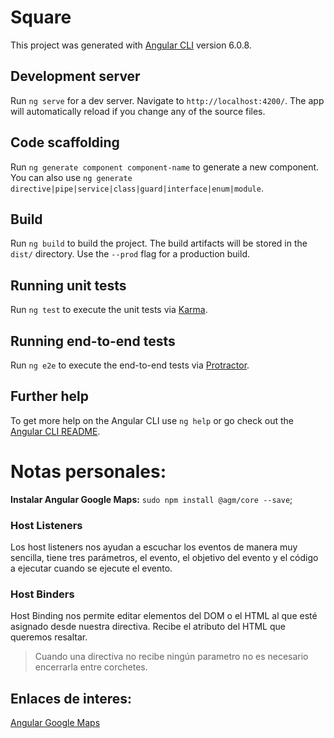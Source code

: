 # Square

This project was generated with [Angular CLI](https://github.com/angular/angular-cli) version 6.0.8.

## Development server

Run `ng serve` for a dev server. Navigate to `http://localhost:4200/`. The app will automatically reload if you change any of the source files.

## Code scaffolding

Run `ng generate component component-name` to generate a new component. You can also use `ng generate directive|pipe|service|class|guard|interface|enum|module`.

## Build

Run `ng build` to build the project. The build artifacts will be stored in the `dist/` directory. Use the `--prod` flag for a production build.

## Running unit tests

Run `ng test` to execute the unit tests via [Karma](https://karma-runner.github.io).

## Running end-to-end tests

Run `ng e2e` to execute the end-to-end tests via [Protractor](http://www.protractortest.org/).

## Further help

To get more help on the Angular CLI use `ng help` or go check out the [Angular CLI README](https://github.com/angular/angular-cli/blob/master/README.md).


# Notas personales:

**Instalar Angular Google Maps:** `sudo npm install @agm/core --save`;

### Host Listeners
Los host listeners nos ayudan a escuchar los eventos de manera muy sencilla, tiene tres parámetros, el evento, el objetivo del evento y el código a ejecutar cuando se ejecute el evento. <br>

### Host Binders
Host Binding nos permite editar elementos del DOM o el HTML al que esté asignado desde nuestra directiva. Recibe el atributo del HTML que queremos resaltar. <br>

> Cuando una directiva no recibe ningún parametro no es necesario encerrarla entre corchetes.


## Enlaces de interes:

[Angular Google Maps](https://angular-maps.com/) <br>

